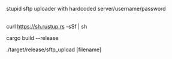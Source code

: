 

stupid sftp uploader with hardcoded server/username/password
<br />
<br />

curl https://sh.rustup.rs -sSf | sh
<br />

cargo build --release
<br />

./target/release/sftp_upload [filename]
<br />


